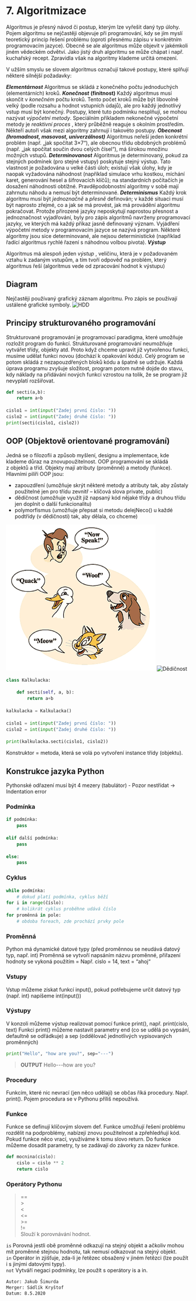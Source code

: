 # 7. Algoritmizace

Algoritmus je přesný návod či postup, kterým lze vyřešit daný typ úlohy. Pojem algoritmu se nejčastěji
objevuje při programování, kdy se jím myslí teoretický princip řešení problému (oproti přesnému zápisu v
konkrétním programovacím jazyce). Obecně se ale algoritmus může objevit v jakémkoli jiném vědeckém
odvětví. Jako jistý druh algoritmu se může chápat i např. kuchařský recept. Zpravidla však na algoritmy
klademe určitá omezení.

V užším smyslu se slovem algoritmus označují takové postupy, které splňují některé silnější požadavky:

**_Elementárnost_**
Algoritmus se skládá z konečného počtu jednoduchých (elementárních) kroků.
**_Konečnost_** **(finitnost)**
Každý algoritmus musí skončit v _konečném_ počtu kroků. Tento počet kroků může být libovolně velký (podle
rozsahu a hodnot vstupních údajů), ale pro každý jednotlivý vstup musí být konečný. Postupy, které tuto
podmínku nesplňují, se mohou nazývat _výpočetní metody_. Speciálním příkladem nekonečné výpočetní
metody je _reaktivní proces_ , který průběžně reaguje s okolním prostředím. Někteří autoři však mezi
algoritmy zahrnují i takovéto postupy.
**_Obecnost (hromadnost, masovost, univerzálnost)_**
Algoritmus neřeší jeden konkrétní problém (např. „jak spočítat 3×7“), ale obecnou třídu obdobných
problémů (např. „jak spočítat součin dvou celých čísel“), má širokou množinu možných vstupů.
**_Determinovanost_**
Algoritmus je determinovaný, pokud za stejných podmínek (pro stejné vstupy) poskytuje stejný výstup. Tato
vlastnost je požadována u velké části úloh; existují však úlohy, kdy je naopak vyžadována náhodnost
(například simulace vrhu kostkou, míchání karet, generování hesel a šifrovacích klíčů); na standardních
počítačích je dosažení náhodnosti obtížné. Pravděpodobnostní algoritmy v sobě mají zahrnutu náhodu a
nemusí být determinované.
**_Determinismus_**
Každý krok algoritmu musí být _jednoznačně_ a _přesně_ definován; v každé situaci musí být naprosto zřejmé,
co a jak se má provést, jak má provádění algoritmu pokračovat. Protože přirozené jazyky neposkytují
naprostou přesnost a jednoznačnost vyjadřování, byly pro zápis algoritmů navrženy programovací jazyky,
ve kterých má každý příkaz jasně definovaný význam. Vyjádření výpočetní metody v programovacím
jazyce se nazývá program. Některé algoritmy jsou sice determinované, ale nejsou deterministické
(například řadící algoritmus rychlé řazení s náhodnou volbou pivota).
**_Výstup_**


Algoritmus má alespoň jeden _výstup_ , veličinu, která je v požadovaném vztahu k zadaným vstupům, a tím
tvoří odpověď na problém, který algoritmus řeší (algoritmus vede od zpracování hodnot k výstupu)

## Diagram
Nejčastěji používaný grafický záznam algoritmu.
Pro zápis se používají ustálené grafické symboly.
![HDD](images/Diagram.png)

## Principy strukturovaného programování
Strukturované programování je programovací paradigma, 
které umožňuje rozložit program do funkcí. 
Strukturované programování neumožňuje vytvářet třídy, objekty atd. 
Proto když chceme upravit již vytvořenou funkci, musíme udělat funkci novou 
(dochází k opakování kódu).
Celý program se potom skládá z nezapouzdřených bloků kódu a špatně se udržuje. 
Každá úprava programu zvyšuje složitost, program potom nutně dojde do stavu, 
kdy náklady na přidávání nových funkcí vzrostou na tolik, že se program již 
nevyplatí rozšiřovat.

```py
def secti(a,b):
	return a+b

cislo1 = int(input("Zadej první číslo: "))
cislo2 = int(input("Zadej druhé číslo: "))
print(secti(cislo1, cislo2))
```
## OOP (Objektově orientované programování)
Jedná se o filozofii a způsob myšlení, designu a implementace, kde klademe důraz na znovupoužitelnost.
OOP programování se skládá z objektů a tříd. Objekty mají atributy (proměnné) a metody (funkce). Hlavními pilíři OOP jsou:
- zapouzdření (umožňuje skrýt některé metody a atributy tak, aby zůstaly použitelné jen pro třídu zevnitř – klíčová slova private, public)
- dědičnost (umožňuje využít již napsaný kód nějaké třídy a druhou třídu jen doplnit o další funkcionalitu)
- polymorfismus (umožňuje přepsat si metodu delejNeco() u každé podtřídy (v dědičnosti) tak, aby dělala, co chceme) 

![Polymorfizmus](images/oop_speak.png)
![Dědičnost](images/oop_model.png)

```py
class Kalkulacka:
	
	def secti(self, a, b):
		return a+b
		
kalkulacka = Kalkulacka()

cislo1 = int(input("Zadej první číslo: "))
cislo2 = int(input("Zadej druhé číslo: "))

print(kalkulacka.secti(cislo1, cislo2))

```

Konstruktor = metoda, která se volá po vytvoření instance třídy (objektu).

## Konstrukce jazyka Python
Pythonské odřazení musí být 4 mezery (tabulátor) - Pozor nestřídat -> Indentation error
### Podmínka
``` py
if podmínka:
	pass
	
elif další podmínka:
	pass
	
else:
	pass
```
	
### Cyklus
``` py
while podmínka:
	# dokud platí podmínka, cyklus běží
for i in range(číslo):
	# kolikrát cyklus proběhne udává číslo
for proměnná in pole:
	# obdoba foreach, zde prochází prvky pole
```
### Proměnná
Python má dynamické datové typy (před proměnnou se neudává datový typ, např. int)
Proměnná se vytvoří napsáním názvu proměnné, přiřazení hodnoty se vykoná použitím =
Např. cislo = 14, text = “ahoj“

### Vstupy
Vstup můžeme získat funkcí input(), pokud potřebujeme určit datový typ (např. int) napíšeme 
int(input())

### Výstupy  
V konzoli můžeme výstup realizovat pomocí funkce print(), např. print(cislo, text)
Funkci print() můžeme nastavit parametry end (co se udělá po vypsání, defaultně se odřádkuje) 
a sep (oddělovač jednotlivých vypisovaných proměnných)
``` py
print("Hello", "how are you?", sep="---")
```
> **OUTPUT**
> Hello---how are you?

### Procedury
Funkcím, které nic nevrací (jen něco udělají) se občas říká procedury. Např. print(). Pojem procedura se v Pythonu příliš nepoužívá.

### Funkce
Funkce se definují klíčovým slovem def. Funkce umožňují řešení problému rozdělit na podproblémy, nabízejí znovu použitelnost a zpřehledňují kód.
Pokud funkce něco vrací, využíváme k tomu slovo return. Do funkce můžeme dosadit parametry, ty se zadávají do závorky za název funkce.
```py
def mocnina(cislo):
    cislo = cislo ** 2
    return cislo
```

### Operátory Pythonu 
> == \
> \> \
> \< \
> \<= \
> \>= \
> != \
Slouží k porovnávání hodnot.

`is`
Porovná jestli obě proměnné odkazují na stejný objekt a ačkoliv mohou mít proměnné stejnou hodnotu, tak nemusí odkazovat na stejný objekt. \
`in`
Operátor in zjišťuje, zda-li je řetězec obsažený v jiném řetězci (lze použít i s jinými datovými typy). \
`not`
Vytváří negaci podmínky, lze použít s operátory is a in.

```
Autor: Jakub Šimurda
Merger: Sádlík Kryštof
Datum: 8.5.2020
```